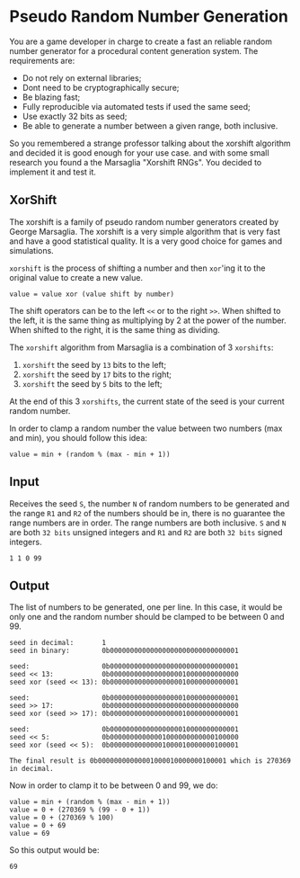 # Pseudo Random Number Generation

You are a game developer in charge to create a fast an reliable random number generator for a procedural content generation system. The requirements are:

- Do not rely on external libraries;
- Dont need to be cryptographically secure;
- Be blazing fast;
- Fully reproducible via automated tests if used the same seed;
- Use exactly 32 bits as seed;
- Be able to generate a number between a given range, both inclusive.

So you remembered a strange professor talking about the xorshift algorithm and decided it is good enough for your use case. and with some small research you found a the Marsaglia "Xorshift RNGs". You decided to implement it and test it.

## XorShift

The xorshift is a family of pseudo random number generators created by George Marsaglia. The xorshift is a very simple algorithm that is very fast and have a good statistical quality. It is a very good choice for games and simulations.

`xorshift` is the process of shifting a number and then `xor`'ing it to the original value to create a new value. 

```value = value xor (value shift by number)```

The shift operators can be to the left `<<` or to the right `>>`. When shifted to the left, it is the same thing as multiplying by 2 at the power of the number. When shifted to the right, it is the same thing as dividing.

The `xorshift` algorithm from Marsaglia is a combination of 3 `xorshifts`: 

1. `xorshift` the seed by `13` bits to the left;
2. `xorshift` the seed by `17` bits to the right;
3. `xorshift` the seed by `5` bits to the left; 

At the end of this 3 `xorshifts`, the current state of the seed is your current random number.

In order to clamp a random number the value between two numbers (max and min), you should follow this idea:

```value = min + (random % (max - min + 1))```

## Input

Receives the seed `S`, the number `N` of random numbers to be generated and the range `R1` and `R2` of the numbers should be in, there is no guarantee the range numbers are in order. The range numbers are both inclusive. `S` and `N` are both `32 bits` unsigned integers and `R1` and `R2` are both `32 bits` signed integers.

```
1 1 0 99
```

## Output

The list of numbers to be generated, one per line. In this case, it would be only one and the random number should be clamped to be between 0 and 99.

```text
seed in decimal:       1
seed in binary:        0b00000000000000000000000000000001 

seed:                  0b00000000000000000000000000000001
seed << 13:            0b00000000000000000010000000000000
seed xor (seed << 13): 0b00000000000000000010000000000001

seed:                  0b00000000000000000010000000000001
seed >> 17:            0b00000000000000000000000000000000
seed xor (seed >> 17): 0b00000000000000000010000000000001

seed:                  0b00000000000000000010000000000001
seed << 5:             0b00000000000001000000000000100000
seed xor (seed << 5):  0b00000000000001000010000000100001

The final result is 0b00000000000001000010000000100001 which is 270369 in decimal.
```

Now in order to clamp it to be between 0 and 99, we do:

```text
value = min + (random % (max - min + 1))
value = 0 + (270369 % (99 - 0 + 1))
value = 0 + (270369 % 100)
value = 0 + 69
value = 69
```

So this output would be:

```text
69
```
